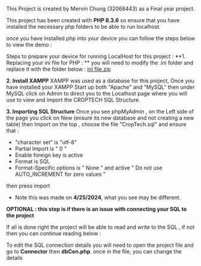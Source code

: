 This Project is created by Mervin Chung (32068443) as a Final year project.

This project has been created with **PHP 8.3.6** so ensure that you have installed the necessary php folders to be able to run localhost. 

once you have installed php into your device you can follow the steps below to view the demo :

Steps to prepare your device for running LocalHost for this project : 
**1. Replacing your ini file for PHP : **
    you will need to modify the .ini folder and replace it with the folder below : 
    [ini file.zip](https://github.com/Scrap-H/CropTech/files/15169843/ini.file.zip)

**2. Install XAMPP**
   XAMPP was used as a database for this project,
   Once you have installed your XAMPP Start up both "Apache" and "MySQL" then under MySQL click on Admin to
   direct you to the Localhost page where you will use to view and import the CROPTECH SQL Structure.

**3. Importing SQL Structure**
  Once you see phpMyAdmin ,  on the Left side of the page you click on New (ensure its new database and not creating a new table) then Import on the top , choose the file "CropTech.sql" and ensure that :
-  "character set" is "utf-8"
-  Partial Import is " 0 "
-  Enable foreign key is active
-  Format is SQL
-  Format-Specific options is " None " and active " Do not use AUTO_INCREMENT for zero values "

then press import
 - Note this was made on **4/25/2024**, what you see may be different.

**OPTIONAL : this step is if there is an issue with connecting your SQL to the project**

If all is done right the project will be able to read and write to the SQL , if not then you can continue reading below : 

To edit the SQL connection details you will need to open the project file and go to **Connector** then **dbCon.php**.
once in the file, you can change the details

